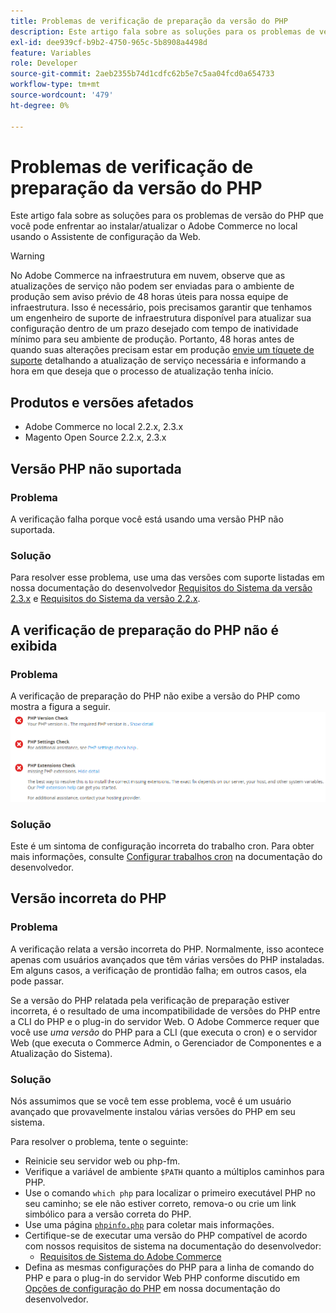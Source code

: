 ```yaml
---
title: Problemas de verificação de preparação da versão do PHP
description: Este artigo fala sobre as soluções para os problemas de versão do PHP que você pode enfrentar ao instalar/atualizar o Adobe Commerce no local usando o Assistente de configuração da Web.
exl-id: dee939cf-b9b2-4750-965c-5b8908a4498d
feature: Variables
role: Developer
source-git-commit: 2aeb2355b74d1cdfc62b5e7c5aa04fcd0a654733
workflow-type: tm+mt
source-wordcount: '479'
ht-degree: 0%

---
```


# Problemas de verificação de preparação da versão do PHP

Este artigo fala sobre as soluções para os problemas de versão do PHP que você pode enfrentar ao instalar/atualizar o Adobe Commerce no local usando o Assistente de configuração da Web.

>[!WARNING]
>
>No Adobe Commerce na infraestrutura em nuvem, observe que as atualizações de serviço não podem ser enviadas para o ambiente de produção sem aviso prévio de 48 horas úteis para nossa equipe de infraestrutura. Isso é necessário, pois precisamos garantir que tenhamos um engenheiro de suporte de infraestrutura disponível para atualizar sua configuração dentro de um prazo desejado com tempo de inatividade mínimo para seu ambiente de produção. Portanto, 48 horas antes de quando suas alterações precisam estar em produção [envie um tíquete de suporte](/help/help-center-guide/help-center/magento-help-center-user-guide.md#submit-ticket) detalhando a atualização de serviço necessária e informando a hora em que deseja que o processo de atualização tenha início.

## Produtos e versões afetados

* Adobe Commerce no local 2.2.x, 2.3.x
* Magento Open Source 2.2.x, 2.3.x

## Versão PHP não suportada

### Problema

A verificação falha porque você está usando uma versão PHP não suportada.

### Solução

Para resolver esse problema, use uma das versões com suporte listadas em nossa documentação do desenvolvedor [Requisitos do Sistema da versão 2.3.x](https://experienceleague.adobe.com/pt-br/docs/commerce-operations/installation-guide/system-requirements) e [Requisitos do Sistema da versão 2.2.x](https://experienceleague.adobe.com/pt-br/docs/commerce-operations/installation-guide/system-requirements).

## A verificação de preparação do PHP não é exibida

### Problema

A verificação de preparação do PHP não exibe a versão do PHP como mostra a figura a seguir.
![upgr-tshoot-no-cron.png](assets/upgr-tshoot-no-cron.png)

### Solução

Este é um sintoma de configuração incorreta do trabalho cron. Para obter mais informações, consulte [Configurar trabalhos cron](https://experienceleague.adobe.com/pt-br/docs/commerce-operations/installation-guide/next-steps/configuration) na documentação do desenvolvedor.

## Versão incorreta do PHP

### Problema

A verificação relata a versão incorreta do PHP. Normalmente, isso acontece apenas com usuários avançados que têm várias versões do PHP instaladas. Em alguns casos, a verificação de prontidão falha; em outros casos, ela pode passar.

Se a versão do PHP relatada pela verificação de preparação estiver incorreta, é o resultado de uma incompatibilidade de versões do PHP entre a CLI do PHP e o plug-in do servidor Web. O Adobe Commerce requer que você use *uma versão* do PHP para a CLI (que executa o cron) e o servidor Web (que executa o Commerce Admin, o Gerenciador de Componentes e a Atualização do Sistema).

### Solução

Nós assumimos que se você tem esse problema, você é um usuário avançado que provavelmente instalou várias versões do PHP em seu sistema.

Para resolver o problema, tente o seguinte:

* Reinicie seu servidor web ou php-fm.
* Verifique a variável de ambiente `$PATH` quanto a múltiplos caminhos para PHP.
* Use o comando `which php` para localizar o primeiro executável PHP no seu caminho; se ele não estiver correto, remova-o ou crie um link simbólico para a versão correta do PHP.
* Use uma página [`phpinfo.php`](https://experienceleague.adobe.com/pt-br/docs/commerce-operations/installation-guide/prerequisites/optional-software) para coletar mais informações.
* Certifique-se de executar uma versão do PHP compatível de acordo com nossos requisitos de sistema na documentação do desenvolvedor:
   * [Requisitos de Sistema do Adobe Commerce](https://experienceleague.adobe.com/pt-br/docs/commerce-operations/installation-guide/system-requirements)
* Defina as mesmas configurações do PHP para a linha de comando do PHP e para o plug-in do servidor Web PHP conforme discutido em [Opções de configuração do PHP](https://experienceleague.adobe.com/pt-br/docs/commerce-operations/installation-guide/system-requirements#php-settings) em nossa documentação do desenvolvedor.
